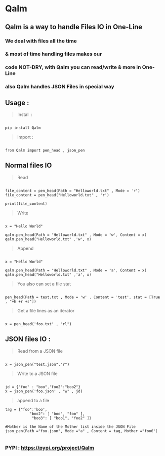 # Qalm

## Qalm is a way to handle Files IO in One-Line

### We deal with files all the time 
### & most of time handling files makes our
### code NOT-DRY, with Qalm you can read/write & more in One-Line 
### also Qalm handles JSON Files in special way

## Usage :


> Install :
```

pip install Qalm

```

> import :
```

from Qalm import pen_head , json_pen

```

## Normal files IO

> Read
```

file_content = pen_head(Path = "Helloworld.txt" , Mode = 'r')
file_content = pen_head("Helloworld.txt" , 'r')

print(file_content)

```

> Write
```

x = "Hello World"

qalm.pen_head(Path = "Helloworld.txt" , Mode = 'w', Content = x)
qalm.pen_head("Helloworld.txt" ,'w', x)

```

> Append
```

x = "Hello World"

qalm.pen_head(Path = "Helloworld.txt" , Mode = 'a', Content = x)
qalm.pen_head("Helloworld.txt" ,'a', x)

```

> You also can set a file stat
```

pen_head(Path = test.txt , Mode = 'w' , Content = 'test', stat = [True , "+h +r +s"]) 

```

> Get a file lines as an iterator
```

x = pen_head('foo.txt' , "rl")

```

## JSON files IO :

> Read from a JSON file 
```

x = json_pen("test.json","r")

```
> Write to a JSON file 
```

jd = {"foo" : "boo","foo2":"boo2"}
x = json_pen('foo.json' , "w" , jd)

```
> append to a file 
```
tag = {"foo":'boo',
           "boo2": [ "boo", "foo" ],
            "boo3": [ "boo1", "foo2" ]}

#Mother is the Name of the Mother list inside the JSON File 
json_pen(Path ="foo.json", Mode ="a" , Content = tag, Mother ="foo0")


```

### PYPI : https://pypi.org/project/Qalm